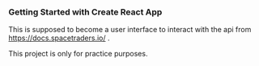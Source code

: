 ### Getting Started with Create React App

This is supposed to become a user interface to interact with the api from https://docs.spacetraders.io/ .

This project is only for practice purposes.
